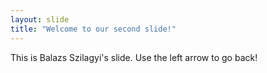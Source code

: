 ```yaml
---
layout: slide
title: "Welcome to our second slide!"
---
```

This is Balazs Szilagyi's slide.
Use the left arrow to go back!
